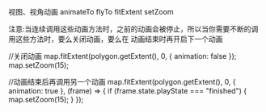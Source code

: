 视图、视角动画
animateTo
flyTo
fitExtent
setZoom


注意:当连续调用这些动画方法时，之前的动画会被停止，所以当你需要不断的调用这些方法时，要么关闭动画，要么在 动画结束时再开启下一个动画

//关闭动画
map.fitExtent(polygon.getExtent(), 0, { animation: false });
map.setZoom(15);

//动画结束后再调用另一个动画
map.fitExtent(polygon.getExtent(), 0, { animation: true }, (frame) => {
    if (frame.state.playState === "finished") {
        map.setZoom(15);
    }
});
